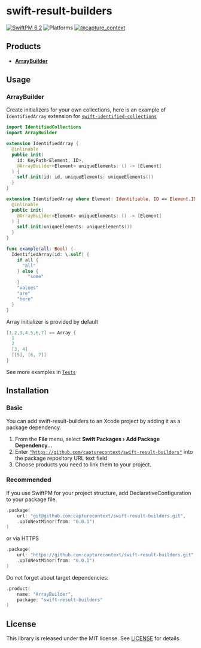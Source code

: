 # swift-result-builders

[![SwiftPM 6.2](https://img.shields.io/badge/swiftpm-6.2-ED523F.svg?style=flat)](https://swift.org/download/) ![Platforms](https://img.shields.io/badge/Platforms-iOS_13_|_macOS_10.15_|_Catalyst_|_tvOS_14_|_watchOS_7-ED523F.svg?style=flat) [![@capture_context](https://img.shields.io/badge/contact-@capture__context-1DA1F2.svg?style=flat&logo=twitter)](https://twitter.com/capture_context)

## Products

- **[ArrayBuilder](./Sources/ArrayBuilder)**


## Usage

### ArrayBuilder

Create initializers for your own collections, here is an example of `IdentifiedArray` extension for [`swift-identified-collections`](https://github.com/pointfreeco/swift-identified-collections)

```swift
import IdentifiedCollections
import ArrayBuilder

extension IdentifiedArray {
  @inlinable
  public init(
    id: KeyPath<Element, ID>,
    @ArrayBuilder<Element> uniqueElements: () -> [Element]
  ) {
    self.init(id: id, uniqueElements: uniqueElements())
  }
}

extension IdentifiedArray where Element: Identifiable, ID == Element.ID {
  @inlinable
  public init(
    @ArrayBuilder<Element> uniqueElements: () -> [Element]
  ) {
    self.init(uniqueElements: uniqueElements())
  }
}

func example(all: Bool) {
  IdentifiedArray(id: \.self) {
    if all {
      "all"
    } else {
    	"some"
    }
    "values"
    "are"
    "here"
  }
}
```

Array initializer is provided by default

```swift
[1,2,3,4,5,6,7] == Array {
  1
  2
  [3, 4]
  [[5], [6, 7]]
}
```

See more examples in [`Tests`](./Tests/ArrayBuilderTests/ArrayBuilderTests.swift)

## Installation

### Basic

You can add swift-result-builders to an Xcode project by adding it as a package dependency.

1. From the **File** menu, select **Swift Packages › Add Package Dependency…**
2. Enter [`"https://github.com/capturecontext/swift-result-builders"`](https://github.com/capturecontext/swift-result-builders) into the package repository URL text field
3. Choose products you need to link them to your project.

### Recommended

If you use SwiftPM for your project structure, add DeclarativeConfiguration to your package file.

```swift
.package(
	url: "git@github.com:capturecontext/swift-result-builders.git",
	.upToNextMinor(from: "0.0.1")
)
```
or via HTTPS

```swift
.package(
	url: "https://github.com:capturecontext/swift-result-builders.git",
	.upToNextMinor(from: "0.0.1")
)
```

Do not forget about target dependencies:

```swift
.product(
	name: "ArrayBuilder",
	package: "swift-result-builders"
)
```

## License

This library is released under the MIT license. See [LICENSE](./LICENSE) for details.

